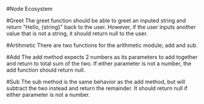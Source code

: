 #Node Ecosystem

#Greet
The greet function should be able to greet an inputed string and return "Hello, {string}" back to the user.  However, if the user inputs another value that is not a string, it should return null to the user.

#Artihmetic
There are two functions for the arithmetic module; add and sub.  

#Add
The add method expects 2 numbers as its parameters to add together and return to total sum of the two.  If either parameter is not a number, the add function should return null.

#Sub
The sub method is the same behavior as the add method, but will subtract the two instead and return the remainder.  It should return null if either parameter is not a number.